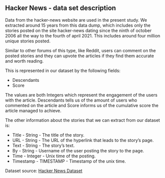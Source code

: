 


<!-- ABOUT THE PROJECT -->
## Hacker News - data set description

Data from the hacker-news website are used in the present study.
We extracted around 15 years from this data dump, which includes only the stories  posted on the site hacker-news dating since the ninth of october 2006 all the way to the fourth of april 2021. This includes around four million unique stories posted.

Similar to other forums of this type, like Reddit, users can comment on the posted stories and they can upvote the articles if they find them accurate and worth reading.

This is represented in our dataset by the following fields:
* Descendants 
* Score 

The values are both Integers which represent the engagement of the users with the article.
Descendants tells us of the amount of users who commented on the article and Score informs us of the cumulative score the article managed to achieve. <br/>

The other information about the stories that we can extract from our dataset is:
* Title - String - The title of the story.
* URL - String - The URL of the hyperlink that leads to the story’s page.
* Text - String - The story’s text.
* By - String - Username of the user posting the story to the page.
* Time - Integer - Unix time of the posting.
* Timestamp - TIMESTAMP - Timestamp of the unix time.



Dataset source: [Hacker News Dataset](https://console.cloud.google.com/marketplace/product/y-combinator/hacker-news?project=sanguine-robot-310510&folder=&organizationId=)





